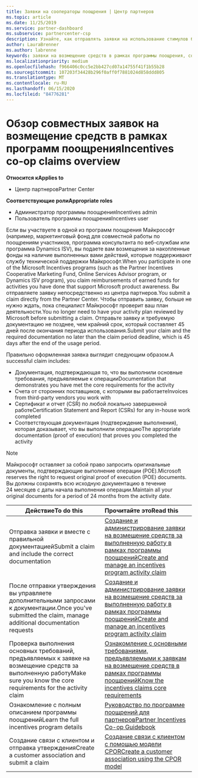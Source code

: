 ```yaml
---
title: Заявки на сооператоры поощрения | Центр партнеров
ms.topic: article
ms.date: 11/25/2019
ms.service: partner-dashboard
ms.subservice: partnercenter-csp
description: Узнайте, как отправлять заявки на использование стимулов без предварительного требования, чтобы проверить план действий.
author: LauraBrenner
ms.author: labrenne
keywords: заявки на возмещение средств в рамках программы поощрения, совместные заявки, совместные фонды
ms.localizationpriority: medium
ms.openlocfilehash: f966406c0cc5e2bb427cd07a14755f41f1b55b28
ms.sourcegitcommit: 107203f34428b296f0aff0f7881024d858ddd805
ms.translationtype: MT
ms.contentlocale: ru-RU
ms.lasthandoff: 06/15/2020
ms.locfileid: "84776281"
---
```

# <a name="incentives-co-op-claims-overview"></a><span data-ttu-id="f7486-104">Обзор совместных заявок на возмещение средств в рамках программ поощрения</span><span class="sxs-lookup"><span data-stu-id="f7486-104">Incentives co-op claims overview</span></span>

<span data-ttu-id="f7486-105">**Относится к**</span><span class="sxs-lookup"><span data-stu-id="f7486-105">**Applies to**</span></span>

- <span data-ttu-id="f7486-106">Центр партнеров</span><span class="sxs-lookup"><span data-stu-id="f7486-106">Partner Center</span></span>

<span data-ttu-id="f7486-107">**Соответствующие роли**</span><span class="sxs-lookup"><span data-stu-id="f7486-107">**Appropriate roles**</span></span>

- <span data-ttu-id="f7486-108">Администратор программы поощрения</span><span class="sxs-lookup"><span data-stu-id="f7486-108">Incentives admin</span></span>
- <span data-ttu-id="f7486-109">Пользователь программы поощрения</span><span class="sxs-lookup"><span data-stu-id="f7486-109">Incentives user</span></span>

<span data-ttu-id="f7486-110">Если вы участвуете в одной из программ поощрения Майкрософт (например, маркетинговый фонд для совместной работы по поощрениям участников, программа консультанта по веб-службам или программа Dynamics ISV), вы подаете вам возмещения за накопленные фонды на наличие выполненных вами действий, которые поддерживают службу технической поддержки Майкрософт.</span><span class="sxs-lookup"><span data-stu-id="f7486-110">When you participate in one of the Microsoft Incentives programs (such as the Partner Incentives Cooperative Marketing Fund, Online Services Advisor program, or Dynamics ISV program), you claim reimbursements of earned funds for activities you have done that support Microsoft product awareness.</span></span> <span data-ttu-id="f7486-111">Вы отправляете заявку непосредственно из центра партнеров.</span><span class="sxs-lookup"><span data-stu-id="f7486-111">You submit a claim directly from the Partner Center.</span></span> <span data-ttu-id="f7486-112">Чтобы отправить заявку, больше не нужно ждать, пока специалист Майкрософт проверит ваш план деятельности.</span><span class="sxs-lookup"><span data-stu-id="f7486-112">You no longer need to have your activity plan reviewed by Microsoft before submitting a claim.</span></span> <span data-ttu-id="f7486-113">Отправьте заявку и требуемую документацию не позднее, чем крайний срок, который составляет 45 дней после окончания периода использования.</span><span class="sxs-lookup"><span data-stu-id="f7486-113">Submit your claim and the required documentation no later than the claim period deadline, which is 45 days after the end of the usage period.</span></span>

<span data-ttu-id="f7486-114">Правильно оформленная заявка выглядит следующим образом.</span><span class="sxs-lookup"><span data-stu-id="f7486-114">A successful claim includes:</span></span>

- <span data-ttu-id="f7486-115">Документация, подтверждающая то, что вы выполнили основные требования, предъявляемые к операции</span><span class="sxs-lookup"><span data-stu-id="f7486-115">Documentation that demonstrates you have met the core requirements for the activity</span></span>
- <span data-ttu-id="f7486-116">Счета от сторонних поставщиков, с которыми вы работаете</span><span class="sxs-lookup"><span data-stu-id="f7486-116">Invoices from third-party vendors you work with</span></span>
- <span data-ttu-id="f7486-117">Сертификат и отчет (CSR) по любой локально завершенной работе</span><span class="sxs-lookup"><span data-stu-id="f7486-117">Certification Statement and Report (CSRs) for any in-house work completed</span></span>
- <span data-ttu-id="f7486-118">Соответствующая документация (подтверждение выполнения), которая доказывает, что вы выполнили операцию</span><span class="sxs-lookup"><span data-stu-id="f7486-118">The appropriate documentation (proof of execution) that proves you completed the activity</span></span> 

>[!NOTE]
><span data-ttu-id="f7486-119">Майкрософт оставляет за собой право запросить оригинальные документы, подтверждающие выполнение операции (POE).</span><span class="sxs-lookup"><span data-stu-id="f7486-119">Microsoft reserves the right to request original proof of execution (POE) documents.</span></span> <span data-ttu-id="f7486-120">Вы должны сохранять всю исходную документацию в течение 24 месяцев с даты начала выполнения операции.</span><span class="sxs-lookup"><span data-stu-id="f7486-120">Maintain all your original documents for a period of 24 months from the activity date.</span></span> 

|<span data-ttu-id="f7486-121">**Действие**</span><span class="sxs-lookup"><span data-stu-id="f7486-121">**To do this**</span></span>   |<span data-ttu-id="f7486-122">**Прочитайте это**</span><span class="sxs-lookup"><span data-stu-id="f7486-122">**Read this**</span></span>   |
|-----------------|:--------------------------------------|
|<span data-ttu-id="f7486-123">Отправка заявки и вместе с правильной документацией</span><span class="sxs-lookup"><span data-stu-id="f7486-123">Submit a claim and include the correct documentation</span></span>|[<span data-ttu-id="f7486-124">Создание и администрирование заявки на возмещение средств за выполненную работу в рамках программы поощрений</span><span class="sxs-lookup"><span data-stu-id="f7486-124">Create and manage an incentives program activity claim</span></span>](create-incentives-claims.md)|
|<span data-ttu-id="f7486-125">После отправки утверждения вы управляете дополнительными запросами к документации.</span><span class="sxs-lookup"><span data-stu-id="f7486-125">Once you've submitted the claim, manage additional documentation requests</span></span>|[<span data-ttu-id="f7486-126">Создание и администрирование заявки на возмещение средств за выполненную работу в рамках программы поощрений</span><span class="sxs-lookup"><span data-stu-id="f7486-126">Create and manage an incentives program activity claim</span></span>](create-incentives-claims.md)  |
|<span data-ttu-id="f7486-127">Проверка выполнения основных требований, предъявляемых к заявке на возмещение средств за выполненную работу</span><span class="sxs-lookup"><span data-stu-id="f7486-127">Make sure you know the core requirements for the activity claim</span></span>|[<span data-ttu-id="f7486-128">Ознакомление с основными требованиями, предъявляемыми к заявкам на возмещение средств в рамках программы поощрений</span><span class="sxs-lookup"><span data-stu-id="f7486-128">Know the incentives claims core requirements</span></span>](core-requirements.md)   |
|<span data-ttu-id="f7486-129">Ознакомление с полным описанием программы поощрений</span><span class="sxs-lookup"><span data-stu-id="f7486-129">Learn the full incentives program details</span></span>|[<span data-ttu-id="f7486-130">Руководство по программе поощрений для партнеров</span><span class="sxs-lookup"><span data-stu-id="f7486-130">Partner Incentives Co-op Guidebook</span></span>](https://assets.microsoft.com/coop-guidebook.pdf)
|<span data-ttu-id="f7486-131">Создание связи с клиентом и отправка утверждения</span><span class="sxs-lookup"><span data-stu-id="f7486-131">Create a customer association and submit a claim</span></span> |[<span data-ttu-id="f7486-132">Создание связи с клиентом с помощью модели CPOR</span><span class="sxs-lookup"><span data-stu-id="f7486-132">Create a customer association using the CPOR model</span></span>](submit-osa-claim.md)|
                                                                                 
                                   
